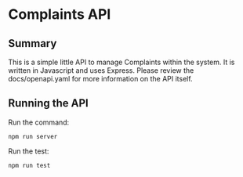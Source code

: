 # Complaints API

## Summary

This is a simple little API to manage Complaints within the system. It is written in Javascript and uses Express. Please review the docs/openapi.yaml for more information on the API itself.

## Running the API

Run the command:
``` 
npm run server
```

Run the test:
```
npm run test
```

